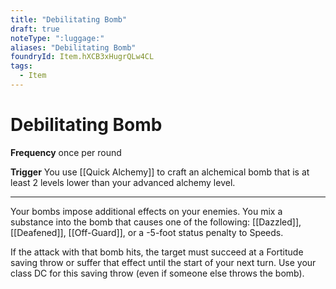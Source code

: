 ```yaml
---
title: "Debilitating Bomb"
draft: true
noteType: ":luggage:"
aliases: "Debilitating Bomb"
foundryId: Item.hXCB3xHugrQLw4CL
tags:
  - Item
---
```


# Debilitating Bomb

**Frequency** once per round

**Trigger** You use [[Quick Alchemy]] to craft an alchemical bomb that is at least 2 levels lower than your advanced alchemy level.

* * *

Your bombs impose additional effects on your enemies. You mix a substance into the bomb that causes one of the following: [[Dazzled]], [[Deafened]], [[Off-Guard]], or a -5-foot status penalty to Speeds.

If the attack with that bomb hits, the target must succeed at a Fortitude saving throw or suffer that effect until the start of your next turn. Use your class DC for this saving throw (even if someone else throws the bomb).
